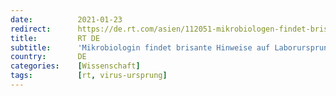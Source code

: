 ```yaml
---
date:          2021-01-23
redirect:      https://de.rt.com/asien/112051-mikrobiologen-findet-brisante-hinweise-auf/
title:         RT DE
subtitle:      'Mikrobiologin findet brisante Hinweise auf Laborursprung des Coronavirus'
country:       DE
categories:    [Wissenschaft]
tags:          [rt, virus-ursprung]
---
```

